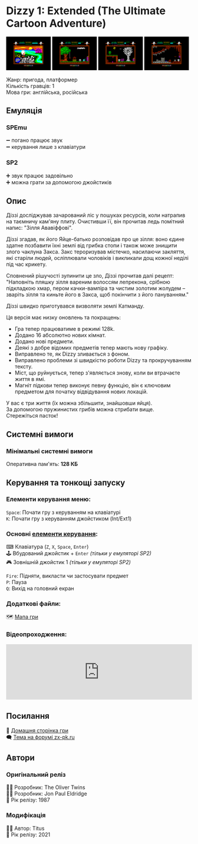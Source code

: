 # Dizzy 1: Extended (The Ultimate Cartoon Adventure)

<img src="screenshots/d/scrn_dizzy1-ext_01.png" width="24%"> 
<img src="screenshots/d/scrn_dizzy1-ext_02.png" width="24%"> 
<img src="screenshots/d/scrn_dizzy1-ext_03.png" width="24%"> 
<img src="screenshots/d/scrn_dizzy1-ext_04.png" width="24%">

Жанр: пригода, платформер  
Кількість гравців: 1  
Мова гри: англійська, російська  

## Емуляція
### SPEmu
➖ погано працює звук  
➖ керування лише з клавіатури  
### SP2
➕ звук працює задовільно  
➕ можна грати за допомогою джойстиків  

## Опис
Діззі досліджував зачарований ліс у пошуках ресурсів, коли натрапив на таємничу кам'яну плиту. Очистивши її, він прочитав ледь помітний напис: "Зілля Ававіффові".

Діззі згадав, як його Яйце-батько розповідав про це зілля: воно єдине здатне позбавити їхні землі від грибка стопи і також може знищити злого чаклуна Закса. Закс тероризував містечко, насилаючи закляття, які старіли людей, осліплювали чоловіків і викликали дощ кожної неділі під час крикету.

Сповнений рішучості зупинити це зло, Діззі прочитав далі рецепт: "Наповніть пляшку зілля вареним волоссям лепрекона, срібною підкладкою хмар, пером качки-вампіра та чистим золотим жолудем – зваріть зілля та киньте його в Закса, щоб покінчити з його пануванням."

Діззі швидко приготувався визволяти землі Катманду.


Ця версія має низку оновлень та покращень:

- Гра тепер працюватиме в режимі 128k.
- Додано 16 абсолютно нових кімнат.
- Додано нові предмети.
- Деякі з добре відомих предметів тепер мають нову графіку.
- Виправлено те, як Dizzy зливається з фоном.
- Виправлено проблеми зі швидкістю роботи Dizzy та прокручуванням тексту.
- Міст, що руйнується, тепер з'являється знову, коли ви втрачаєте життя в ямі.
- Магніт підкови тепер виконує певну функцію, він є ключовим предметом для початку відвідування нових локацій.

У вас є три життя (їх можна збільшити, знайшовши яйця).  
За допомогою пружинистих грибів можна стрибати вище.  
Стережіться пасток!

## Системні вимоги

### Мінімальні системні вимоги
Оперативна пам'ять: **128 КБ**

## Керування та тонкощі запуску
### Елементи керування меню:

`Space`: Почати гру з керуванням на клавіатурі  
`K`: Почати гру з керуванням джойстиком (Int/Ext1)  

### Основні [елементи керування](../controllers.md):
⌨ Клавіатура (`Z`, `X`, `Space`, `Enter`)  
🕹 Вбудований джойстик + `Enter` *(тільки у емуляторі SP2)*  
🎮 Зовнішній джойстик 1 *(тільки у емуляторі SP2)*  

`Fire`: Підняти, викласти чи застосувати предмет  
`P`: Пауза  
`Q`: Вихід на головний екран  

### Додаткові файли:
🗺 [Мапа гри](https://maps.speccy.cz/maps/DizzyExtendedEdition2021.png)  

### Відеопроходження:
<iframe width="100%" src="https://www.youtube.com/embed/guNCHODHj3o" title="YouTube video player" frameborder="0" allowfullscreen></iframe>

## Посилання

🏡 [Домашня сторінка гри](https://yolkfolk.com/games/dizzy-the-ultimate-cartoon-adventure-2021-extended-edition/)  
🗨 [Тема на форумі zx-pk.ru](https://zx-pk.ru/threads/32932-dizzy-1-48k-extended-version-2021.html)  

## Автори
### Оригінальний реліз
👨‍💻 Розробник: The Oliver Twins  
👨‍💻 Розробник: Jon Paul Eldridge  
📅 Рік релізу: 1987  

### Модифікація
👨‍💻 Автор: Titus  
📅 Рік релізу: 2021  
